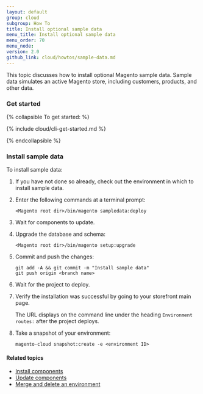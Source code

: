 ```yaml
---
layout: default
group: cloud
subgroup: How To
title: Install optional sample data
menu_title: Install optional sample data
menu_order: 70
menu_node: 
version: 2.0
github_link: cloud/howtos/sample-data.md
---
```


This topic discusses how to install optional Magento sample data. Sample data simulates an active Magento store, including customers, products, and other data.

### Get started

{% collapsible To get started: %}

{% include cloud/cli-get-started.md %}

{% endcollapsible %}

### Install sample data
To install sample data:

1.	If you have not done so already, check out the environment in which to install sample data.
2.	Enter the following commands at a terminal prompt:

		<Magento root dir>/bin/magento sampledata:deploy
3.	Wait for components to update.
4.	Upgrade the database and schema:

		<Magento root dir>/bin/magento setup:upgrade
4.	Commit and push the changes:

		git add -A && git commit -m "Install sample data"
		git push origin <branch name>
3.	Wait for the project to deploy.
4.	Verify the installation was successful by going to your storefront main page.

	The URL displays on the command line under the heading `Environment routes:` after the project deploys.
5.	Take a snapshot of your environment:

		magento-cloud snapshot:create -e <environment ID>

#### Related topics
*	[Install components]({{page.baseurl}}cloud/howtos/install-components.html)
*	[Update components]({{page.baseurl}}cloud/howtos/update-components.html)
*	[Merge and delete an environment]({{page.baseurl}}cloud/howtos/environment-tutorial-env-merge.html)
